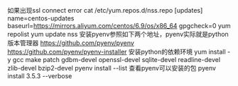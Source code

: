 如果出现ssl  connect error
cat /etc/yum.repos.d/nss.repo 
[updates]
name=centos-updates
baseurl=https://mirrors.aliyum.com/centos/6.9/os/x86_64
gpgcheck=0
yum repolist
yum update nss
安装pyenv参照如下两个地址，pyenv实际就是python版本管理器
https://github.com/pyenv/pyenv
https://github.com/pyenv/pyenv-installer
安装python的依赖环境
yum install -y gcc make patch gdbm-devel openssl-devel sqlite-devel readline-devel zlib-devel bzip2-devel
pyenv install --list 查看pyenv可以安装的包
pyenv  install 3.5.3  --verbose

